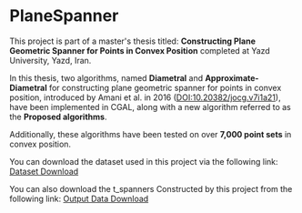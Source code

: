 # PlaneSpanner
This project is part of a master's thesis titled: **Constructing Plane Geometric Spanner for Points in Convex Position** completed at Yazd University, Yazd, Iran.

In this thesis, two algorithms, named **Diametral** and **Approximate-Diametral** for constructing plane geometric spanner for points in convex position, introduced by Amani et al. in 2016 ([DOI:10.20382/jocg.v7i1a21](https://doi.org/10.20382/jocg.v7i1a21)), have been implemented in CGAL, along with a new algorithm referred to as the **Proposed algorithms**.

Additionally, these algorithms have been tested on over **7,000 point sets** in convex position.

You can download the dataset used in this project via the following link:
[Dataset Download](https://drive.google.com/file/d/1WM9XSuB_iDLElJv0M__eFRk-4UQV2g_D/view?usp=sharing)

You can also download the t_spanners Constructed by this project from the following link:
[Output Data Download](https://drive.google.com/file/d/1BA7_2fkyHj-QvS4zWOj5Etby5BeuIyt1/view?usp=sharing)
